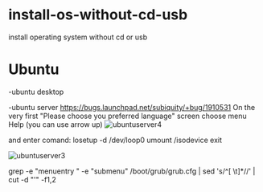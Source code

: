 # install-os-without-cd-usb
install operating system without cd or usb


# Ubuntu
-ubuntu desktop

-ubuntu server
https://bugs.launchpad.net/subiquity/+bug/1910531
On the very first "Please choose you preferred language" screen
choose menu Help (you can use arrow up)
![ubuntuserver4](https://user-images.githubusercontent.com/26719371/217416357-c19abcfe-c561-4ae8-b42b-09c932c8e1ee.jpg)

and enter comand:
losetup -d /dev/loop0
umount /isodevice
exit

![ubuntuserver3](https://user-images.githubusercontent.com/26719371/217416304-97c565b2-31e2-4a03-9fca-243f85824fab.jpg)





grep -e "menuentry " -e "submenu" /boot/grub/grub.cfg | sed 's/^[ \t]*//' | cut -d "'" -f1,2





